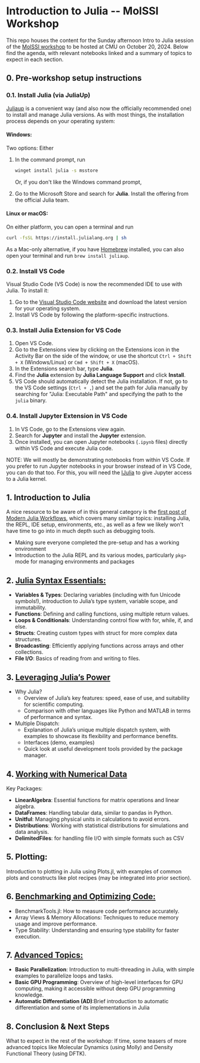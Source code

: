 # Introduction to Julia -- MolSSI Workshop

This repo houses the content for the Sunday afternoon Intro to Julia session of the [MolSSI workshop](https://juliamolsim.github.io/molssi_workshop/) to be hosted at CMU on October 20, 2024. Below find the agenda, with relevant notebooks linked and a summary of topics to expect in each section.

## 0. Pre-workshop setup instructions

### 0.1. Install Julia (via JuliaUp)
[Juliaup](https://github.com/JuliaLang/juliaup) is a convenient way (and also now the officially recommended one) to install and manage Julia versions. As with most things, the installation process depends on your operating system:

#### Windows: 
Two options: Either
1.  In the command prompt, run 
    ```bat
    winget install julia -s msstore
    ```
    Or, if you don't like the Windows command prompt,

2. Go to the Microsoft Store and search for **Julia**. Install the offering from the official Julia team.

#### Linux or macOS:
On either platform, you can open a terminal and run
```bash
curl -fsSL https://install.julialang.org | sh
```

As a Mac-only alternative, if you have [Homebrew](https://brew.sh/) installed, you can also open your terminal and run `brew install juliaup`.
    

### 0.2. Install VS Code
Visual Studio Code (VS Code) is now the recommended IDE to use with Julia. To install it:

1. Go to the [Visual Studio Code website](https://code.visualstudio.com/) and download the latest version for your operating system.
2. Install VS Code by following the platform-specific instructions.

### 0.3. Install Julia Extension for VS Code
1. Open VS Code.
2. Go to the Extensions view by clicking on the Extensions icon in the Activity Bar on the side of the window, or use the shortcut `Ctrl + Shift + X` (Windows/Linux) or `Cmd + Shift + X` (macOS).
3. In the Extensions search bar, type **Julia**.
4. Find the **Julia** extension by **Julia Language Support** and click **Install**.
5. VS Code should automatically detect the Julia installation. If not, go to the VS Code settings (`Ctrl + ,`) and set the path for Julia manually by searching for "Julia: Executable Path" and specifying the path to the `julia` binary.

### 0.4. Install Jupyter Extension in VS Code
1. In VS Code, go to the Extensions view again.
2. Search for **Jupyter** and install the **Jupyter** extension.
3. Once installed, you can open Jupyter notebooks (`.ipynb` files) directly within VS Code and execute Julia code.

NOTE: We will mostly be demonstrating notebooks from within VS Code. If you prefer to run Jupyter notebooks in your browser instead of in VS Code, you can do that too. For this, you will need the [IJulia](https://github.com/JuliaLang/IJulia.jl) to give Jupyter access to a Julia kernel.

## 1. Introduction to Julia

A nice resource to be aware of in this general category is the [first post of Modern Julia Workflows](https://modernjuliaworkflows.org/writing/), which covers many similar topics: installing Julia, the REPL, IDE setup, environments, etc., as well as a few we likely won't have time to go into in much depth such as debugging tools.

* Making sure everyone completed the pre-setup and has a working environment
* Introduction to the Julia REPL and its various modes, particularly `pkg>` mode for managing environments and packages

## 2. [Julia Syntax Essentials:](syntax.ipynb)
  - **Variables & Types**: Declaring variables (including with fun Unicode symbols!), introduction to Julia’s type system, variable scope, and immutability.
  - **Functions**: Defining and calling functions, using multiple return values.
  - **Loops & Conditionals**: Understanding control flow with for, while, if, and else.
  - **Structs**: Creating custom types with struct for more complex data structures.
  - **Broadcasting**: Efficiently applying functions across arrays and other collections.
  - **File I/O**: Basics of reading from and writing to files.
    
## 3. [Leveraging Julia’s Power](whyjulia.ipynb)
  - Why Julia?
    - Overview of Julia’s key features: speed, ease of use, and suitability for scientific computing.
    - Comparison with other languages like Python and MATLAB in terms of performance and syntax.
  - Multiple Dispatch:
    - Explanation of Julia’s unique multiple dispatch system, with examples to showcase its flexibility and performance benefits.
    - Interfaces (demo, examples)
    - Quick look at useful development tools provided by the package manager.

## 4. [Working with Numerical Data](numericaldata.ipynb)
Key Packages:
  - **LinearAlgebra**: Essential functions for matrix operations and linear algebra.
  - **DataFrames**: Handling tabular data, similar to pandas in Python.
  - **Unitful**: Managing physical units in calculations to avoid errors.
  - **Distributions**: Working with statistical distributions for simulations and data analysis.
  - **DelimitedFiles**: for handling file I/O with simple formats such as CSV
    
## 5. Plotting:
Introduction to plotting in Julia using Plots.jl, with examples of common plots and constructs like plot recipes (may be integrated into prior section).

## 6. [Benchmarking and Optimizing Code:](optimization.ipynb)
  - BenchmarkTools.jl: How to measure code performance accurately.
  - Array Views & Memory Allocations: Techniques to reduce memory usage and improve performance.
  - Type Stability: Understanding and ensuring type stability for faster execution.

## 7. [Advanced Topics:](advanced.ipynb)
  - **Basic Parallelization**: Introduction to multi-threading in Julia, with simple examples to parallelize loops and tasks.
  - **Basic GPU Programming**: Overview of high-level interfaces for GPU computing, making it accessible without deep GPU programming knowledge.
  - **Automatic Differentiation (AD)**:Brief introduction to automatic differentiation and some of its implementations in Julia

## 8. Conclusion & Next Steps
What to expect in the rest of the workshop: If time, some teasers of more advanced topics like Molecular Dynamics (using Molly) and Density Functional Theory (using DFTK).
